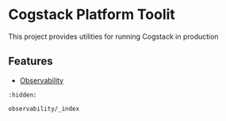    
# Cogstack Platform Toolit

This project provides utilities for running Cogstack in production

## Features

- [Observability](observability/_index.md) 

```{toctree}
:hidden:

observability/_index

```


